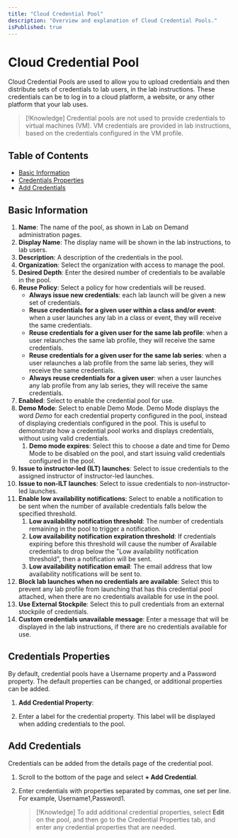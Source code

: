 ```yaml
---
title: "Cloud Credential Pool"
description: "Overview and explanation of Cloud Credential Pools."
isPublished: true
---
```


# Cloud Credential Pool 

Cloud Credential Pools are used to allow you to upload credentials and then distribute sets of credentials to lab users, in the lab instructions. These credentials can be to log in to a cloud platform, a website, or any other platform that your lab uses.

   >[!Knowledge] Credential pools are not used to provide credentials to virtual machines (VM). VM credentials are provided in lab instructions, based on the credentials configured in the VM profile. 

## Table of Contents 

- [Basic Information](#basic-information)
- [Credentials Properties](#credentials-properties)
- [Add Credentials](#add-credentials)

## Basic Information  

1. **Name**: The name of the pool, as shown in Lab on Demand administration pages. 
1. **Display Name**: The display name will be shown in the lab instructions, to lab users.
1. **Description**: A description of the credentials in the pool. 
1. **Organization**: Select the organization with access to manage the pool.
1. **Desired Depth**: Enter the desired number of credentials to be available in the pool.
1. **Reuse Policy**: Select a policy for how credentials will be reused. 
    - **Always issue new credentials**: each lab launch will be given a new set of credentials. 
    - **Reuse credentials for a given user within a class and/or event**: when a user launches any lab in a class or event, they will receive the same credentials. 
    - **Reuse credentials for a given user for the same lab profile**: when a user relaunches the same lab profile, they will receive the same credentials. 
    - **Reuse credentials for a given user for the same lab series**: when a user relaunches a lab profile from the same lab series, they will receive the same credentials. 
    - **Always reuse credentials for a given user**: when a user launches any lab profile from any lab series, they will receive the same credentials.
1. **Enabled**: Select to enable the credential pool for use.
1. **Demo Mode**: Select to enable Demo Mode. Demo Mode displays the word _Demo_ for each credential property configured in the pool, instead of displaying credentials configured in the pool. This is useful to demonstrate how a credential pool works and displays credentials, without using valid credentials. 
    1. **Demo mode expires**: Select this to choose a date and time for Demo Mode to be disabled on the pool, and start issuing valid credentials configured in the pool. 
1. **Issue to instructor-led (ILT) launches**: Select to issue credentials to the assigned instructor of instructor-led launches.
1. **Issue to non-ILT launches**: Select to issue credentials to non-instructor-led launches.
1. **Enable low availability notifications**: Select to enable a notification to be sent when the number of available credentials falls below the specified threshold. 
    1. **Low availability notification threshold**: The number of credentials remaining in the pool to trigger a notification. 
    1. **Low availability notification expiration threshold**: If credentials expiring before this threshold will cause the number of Available credentials to drop below the "Low availability notification threshold", then a notification will be sent.
    1. **Low availability notification email**: The email address that low availability notifications will be sent to.
1. **Block lab launches when no credentials are available**: Select this to prevent any lab profile from launching that has this credential pool attached, when there are no credentials available for use in the pool. 
1. **Use External Stockpile**: Select this to pull credentials from an external stockpile of credentials. 
1. **Custom credentials unavailable message**: Enter a message that will be displayed in the lab instructions, if there are no credentials available for use. 

## Credentials Properties 

By default, credential pools have a Username property and a Password property. The default properties can be changed, or additional properties can be added.

1. **Add Credential Property**: 

1. Enter a label for the credential property. This label will be displayed when adding credentials to the pool. 

## Add Credentials 

Credentials can be added from the details page of the credential pool.

1. Scroll to the bottom of the page and select **+ Add Credential**. 
1. Enter credentials with properties separated by commas, one set per line. For example, Username1,Password1.

    >[!Knowledge] To add additional credential properties, select **Edit** on the pool, and then go to the Credential Properties tab, and enter any credential properties that are needed. 




